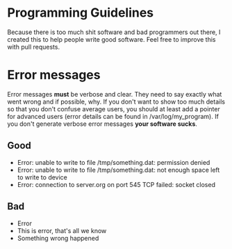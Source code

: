 # Programming Guidelines
Because there is too much shit software and bad programmers out there, I created this to help people write good software. Feel free to improve this with pull requests.

# Error messages
Error messages **must** be verbose and clear. They need to say exactly what went wrong and if possible, why. If you don't want to show too much details so that you don't confuse average users, you should at least add a pointer for advanced users (error details can be found in /var/log/my_program). If you don't generate verbose error messages **your software sucks**.
## Good
* Error: unable to write to file /tmp/something.dat: permission denied
* Error: unable to write to file /tmp/something.dat: not enough space left to write to device
* Error: connection to server.org on port 545 TCP failed: socket closed
## Bad
* Error
* This is error, that's all we know
* Something wrong happened
